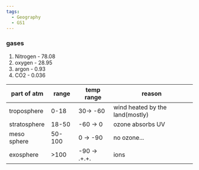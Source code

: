 ```yaml
---
tags:
  - Geography
  - GS1
---
```

### gases
1. Nitrogen - 78.08
2. oxygen - 28.95
3. argon - 0.93
4. CO2 - 0.036

| part of atm  | range  | temp range   | reason                          |
| ------------ | ------ | ------------ | ------------------------------- |
| troposphere  | 0-18   | 30-> -60     | wind heated by the land(mostly) |
| stratosphere | 18-50  | -60 -> 0     | ozone absorbs UV                |
| meso sphere  | 50-100 | 0 -> -90     | no ozone...                     |
| exosphere    | >100   | -90 -> .+.+. | ions                            |

